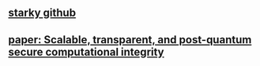 ## [starky github](https://github.com/elibensasson/libSTARK)

## [paper: Scalable, transparent, and post-quantum secure computational integrity](https://eprint.iacr.org/2018/046.pdf)
